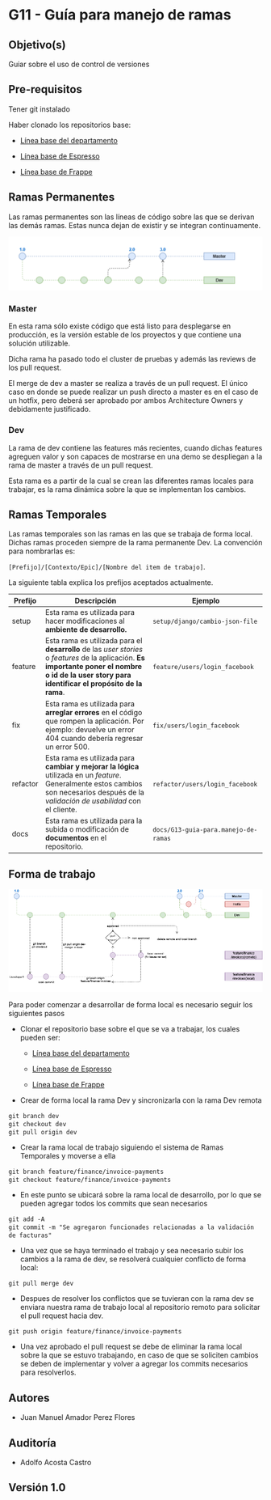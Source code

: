 # G11 - Guía para manejo de ramas

## Objetivo(s)

Guiar sobre el uso de control de versiones 

## Pre-requisitos

Tener git instalado

Haber clonado los repositorios base:
- <p><a href="https://github.com/Taro-IT/docs"> Línea base del departamento</a></p>

- <p><a href="https://github.com/Taro-IT/Espresso"> Línea base de Espresso</a></p>

- <p><a href="https://github.com/Taro-IT/frappe"> Línea base de Frappe</a></p>

## Ramas Permanentes

Las ramas permanentes son las líneas de código sobre las que se derivan las demás ramas. Estas nunca dejan de existir y se integran continuamente.

![ramasMainGit](../../static/img/guias/G13/ramasMainGit.png)

### Master

En esta rama sólo existe código que está listo para desplegarse en producción, es la versión estable de los proyectos y que contiene una solución utilizable.

Dicha rama ha pasado todo el cluster de pruebas y además las reviews de los pull request. 

El merge de dev a master se realiza a través de un pull request. El único caso en donde se puede realizar un push directo a master es en el caso de un hotfix, pero deberá ser aprobado por ambos Architecture Owners y debidamente justificado.


### Dev

La rama de dev contiene las features más recientes, cuando dichas features agreguen valor y son capaces de mostrarse en una demo se despliegan a la rama de master a través de un pull request.

Esta rama es a partir de la cual se crean las diferentes ramas locales para trabajar, es la rama dinámica sobre la que se implementan los cambios.
## Ramas Temporales

Las ramas temporales son las ramas en las que se trabaja de forma local. Dichas ramas proceden siempre de la rama permanente Dev. La convención para nombrarlas es: 

`[Prefijo]/[Contexto/Epic]/[Nombre del item de trabajo]`.

La siguiente tabla explica los prefijos aceptados actualmente.


| Prefijo | Descripción | Ejemplo |
| ------- | ----------- | ------- |
| setup   | Esta rama es utilizada para hacer modificaciones al **ambiente de desarrollo.**| `setup/django/cambio-json-file` |
| feature | Esta rama es utilizada para el **desarrollo** de las _user stories_ o _features_ de la aplicación. **Es importante poner el nombre o id de la user story para identificar el propósito de la rama**. | `feature/users/login_facebook` |
| fix     | Esta rama es utilizada para **arreglar errores** en el código que rompen la aplicación. Por ejemplo:  devuelve un error 404 cuando debería regresar un error 500. | `fix/users/login_facebook` |
| refactor    | Esta rama es utilizada para **cambiar y mejorar la lógica** utilizada en un _feature_. Generalmente estos cambios son necesarios después de la _validación de usabilidad_ con el cliente. | `refactor/users/login_facebook`
| docs    | Esta rama es utilizada para la subida o modificación de **documentos** en el repositorio. | `docs/G13-guia-para.manejo-de-ramas`

## Forma de trabajo

![gitflow](../../static/img/guias/G13/gitflow.png)

Para poder comenzar a desarrollar de forma local es necesario seguir los siguientes pasos

- Clonar el repositorio base sobre el que se va a trabajar, los cuales pueden ser:

    - <p><a href="https://github.com/Taro-IT/docs"> Línea base del departamento</a></p>

    - <p><a href="https://github.com/Taro-IT/Espresso"> Línea base de Espresso</a></p>

    - <p><a href="https://github.com/Taro-IT/frappe"> Línea base de Frappe</a></p>

- Crear de forma local la rama Dev y sincronizarla con la rama Dev remota
<pre><code>git branch dev  
git checkout dev
git pull origin dev</code></pre>

- Crear la rama local de trabajo siguiendo el sistema de Ramas Temporales y moverse a ella

<pre><code>git branch feature/finance/invoice-payments  
git checkout feature/finance/invoice-payments 
</code></pre>

- En este punto se ubicará sobre la rama local de desarrollo, por lo que se pueden agregar todos los commits que sean necesarios

<pre><code>git add -A  
git commit -m "Se agregaron funcionades relacionadas a la validación de facturas" 
</code></pre>

- Una vez que se haya terminado el trabajo y sea necesario subir los cambios a la rama de dev, se resolverá cualquier conflicto de forma local: 

<pre><code>git pull merge dev 
</code></pre>

- Despues de resolver los conflictos que se tuvieran con la rama dev se enviara nuestra rama de trabajo local al repositorio remoto para solicitar el pull request hacia dev. 
    
<pre><code>git push origin feature/finance/invoice-payments 
</code></pre>    

- Una vez aprobado el pull request se debe de eliminar la rama local sobre la que se estuvo trabajando, en caso de que se soliciten cambios se deben de implementar y volver a agregar los commits necesarios para resolverlos.

## Autores
- Juan Manuel Amador Perez Flores

## Auditoría
- Adolfo Acosta Castro

## Versión 1.0
